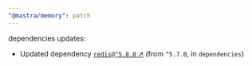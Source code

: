 ```yaml
---
"@mastra/memory": patch
---
```

dependencies updates:
  - Updated dependency [`redis@^5.8.0` ↗︎](https://www.npmjs.com/package/redis/v/5.8.0) (from `^5.7.0`, in `dependencies`)
